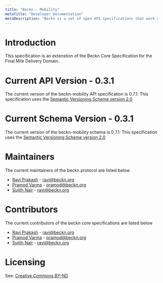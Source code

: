 ```yaml
---
title: "Beckn - Mobility"
metaTitle: "Developer Documentation"
metaDescription: "Beckn is a set of open API specifications that work as an open protocol for integrated mobility."
---
```


# Introduction

This specification is an extenstion of the Beckn Core Specification for the Final Mile Delivery Domain.

# Current API Version - 0.3.1

The current version of the beckn-mobility  API specification is 0.7.1. This specification uses the [Semantic Versioning Scheme version 2.0](https://semver.org/spec/v2.0.0.html)

# Current Schema Version - 0.3.1

The current version of the beckn-mobility schema is 0.7.1. This specification uses the [Semantic Versioning Scheme version 2.0](https://semver.org/spec/v2.0.0.html)


# Maintainers

The current maintainers of the beckn protocol are listed below

- [Ravi Prakash](https://www.linkedin.com/in/warpcoderavi/) - ravi@beckn.org
- [Pramod Varma](https://www.linkedin.com/in/pramodkvarma/) - pramod@beckn.org
- [Sujith Nair](https://www.linkedin.com/in/sujithnairk/) - ravi@beckn.org

# Contributors

The current contributors of the beckn core specifications are listed below

- [Ravi Prakash](https://www.linkedin.com/in/warpcoderavi/) - ravi@beckn.org
- [Pramod Varma](https://www.linkedin.com/in/pramodkvarma/) - pramod@beckn.org
- [Sujith Nair](https://www.linkedin.com/in/sujithnairk/) - ravi@beckn.org


# Licensing

See: [Creative Commons BY-ND](https://github.com/beckn/protocol-specifications/blob/master/LICENSE.md)